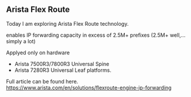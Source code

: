 ## Arista Flex Route
Today I am exploring Arista Flex Route technology.

enables IP forwarding capacity in excess of 2.5M+ prefixes (2.5M+ well,... simply a lot)

Applyed only on hardware 
- Arista 7500R3/7800R3 Universal Spine
- Arista 7280R3 Universal Leaf platforms.

Full article can be found here.
https://www.arista.com/en/solutions/flexroute-engine-ip-forwarding

